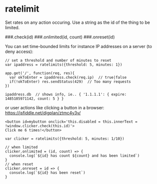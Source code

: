 # ratelimit
Set rates on any action occuring. Use a string as the id of the thing to be limited. 

###.check(id)
###.onlimited(id, count)
###.onreset(id)

You can set time-bounded limits for instance IP addresses on a server (to deny access):
````
// set a threshold and number of minutes to reset
var ipaddress = ratelimits({threshold: 5, minutes: 1})

app.get('/', function(req, res){
  var okToEnter = ipaddress.check(req.ip)  // true|false
  if(!okToEnter) res.sendStatus(429)  // Too many requests
})

ipaddress.db  // shows info, ie.. { '1.1.1.1': { expire: 1485105971142, count: 5 } }
````

or user actions like clicking a button in a browser:
https://jsfiddle.net/digplan/ztmc4y3v/
````
<button id=mybutton onclick='this.disabled = this.innerText = !window.clicker.check(this.id)'>
Click me 6 times!</button>

var clicker = ratelimits({threshold: 5, minutes: 1/10})

// when limited
clicker.onlimited = (id, count) => {
  console.log(`${id} has count ${count} and has been limited`)
}
// when reset
clicker.onreset = id => {
  console.log(`${id} has been reset`)
}
````
